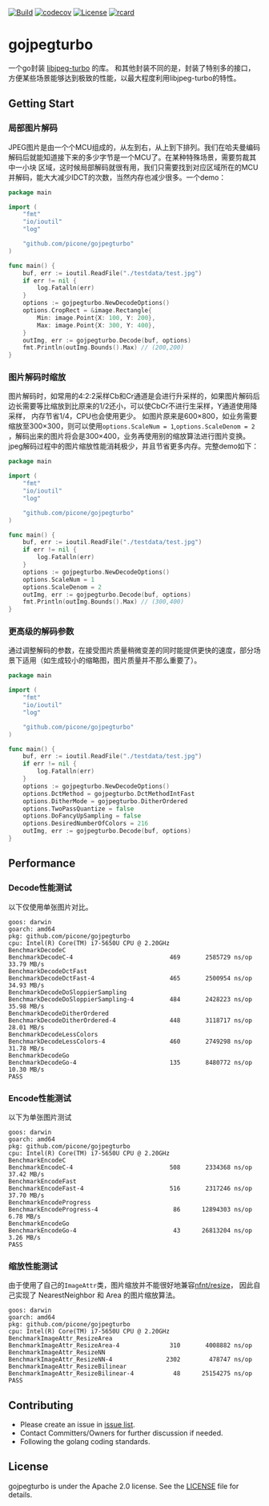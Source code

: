 [![Build](https://github.com/picone/gojpegturbo/actions/workflows/main.yml/badge.svg)](https://github.com/picone/gojpegturbo/actions/workflows/main.yml)
[![codecov](https://codecov.io/gh/picone/gojpegturbo/branch/main/graph/badge.svg)](https://codecov.io/gh/picone/gojpegturbo)
[![License](https://img.shields.io/badge/license-Apache%202-blue.svg)](LICENSE)
[![rcard](https://goreportcard.com/badge/github.com/picone/gojpegturbo)](https://goreportcard.com/report/github.com/picone/gojpegturbo)

# gojpegturbo

一个go封装 [libjpeg-turbo](https://github.com/libjpeg-turbo/libjpeg-turbo) 的库。
和其他封装不同的是，封装了特别多的接口，方便某些场景能够达到极致的性能，以最大程度利用libjpeg-turbo的特性。

## Getting Start

### 局部图片解码

JPEG图片是由一个个MCU组成的，从左到右，从上到下排列。我们在哈夫曼编码解码后就能知道接下来的多少字节是一个MCU了。在某种特殊场景，需要剪裁其中一小块
区域，这时候局部解码就很有用，我们只需要找到对应区域所在的MCU并解码，能大大减少IDCT的次数，当然内存也减少很多。一个demo：

```go
package main

import (
	"fmt"
	"io/ioutil"
	"log"

	"github.com/picone/gojpegturbo"
)

func main() {
	buf, err := ioutil.ReadFile("./testdata/test.jpg")
	if err != nil {
		log.Fatalln(err)
	}
	options := gojpegturbo.NewDecodeOptions()
	options.CropRect = &image.Rectangle{
		Min: image.Point{X: 100, Y: 200},
		Max: image.Point{X: 300, Y: 400},
	}
	outImg, err := gojpegturbo.Decode(buf, options)
	fmt.Println(outImg.Bounds().Max) // (200,200)
}
```

### 图片解码时缩放

图片解码时，如常用的4:2:2采样Cb和Cr通道是会进行升采样的，如果图片解码后边长需要等比缩放到比原来的1/2还小，可以使CbCr不进行生采样，Y通道使用降采样，
内存节省1/4，CPU也会使用更少。 如图片原来是600×800，如业务需要缩放至300×300，则可以使用`options.ScaleNum = 1`,`options.ScaleDenom = 2`
，解码出来的图片将会是300×400，业务再使用别的缩放算法进行图片变换。jpeg解码过程中的图片缩放性能消耗极少，并且节省更多内存。完整demo如下：

```go
package main

import (
	"fmt"
	"io/ioutil"
	"log"

	"github.com/picone/gojpegturbo"
)

func main() {
	buf, err := ioutil.ReadFile("./testdata/test.jpg")
	if err != nil {
		log.Fatalln(err)
	}
	options := gojpegturbo.NewDecodeOptions()
	options.ScaleNum = 1
	options.ScaleDenom = 2
	outImg, err := gojpegturbo.Decode(buf, options)
	fmt.Println(outImg.Bounds().Max) // (300,400)
}
```

### 更高级的解码参数

通过调整解码的参数，在接受图片质量稍微变差的同时能提供更快的速度，部分场景下适用（如生成较小的缩略图，图片质量并不那么重要了）。

```go
package main

import (
	"fmt"
	"io/ioutil"
	"log"

	"github.com/picone/gojpegturbo"
)

func main() {
	buf, err := ioutil.ReadFile("./testdata/test.jpg")
	if err != nil {
		log.Fatalln(err)
	}
	options := gojpegturbo.NewDecodeOptions()
	options.DctMethod = gojpegturbo.DctMethodIntFast
	options.DitherMode = gojpegturbo.DitherOrdered
	options.TwoPassQuantize = false
	options.DoFancyUpSampling = false
	options.DesiredNumberOfColors = 216
	outImg, err := gojpegturbo.Decode(buf, options)
}
```

## Performance

### Decode性能测试

以下仅使用单张图片对比。

```text
goos: darwin
goarch: amd64
pkg: github.com/picone/gojpegturbo
cpu: Intel(R) Core(TM) i7-5650U CPU @ 2.20GHz
BenchmarkDecodeC
BenchmarkDecodeC-4                    	     469	   2585729 ns/op	  33.79 MB/s
BenchmarkDecodeDctFast
BenchmarkDecodeDctFast-4              	     465	   2500954 ns/op	  34.93 MB/s
BenchmarkDecodeDoSloppierSampling
BenchmarkDecodeDoSloppierSampling-4   	     484	   2428223 ns/op	  35.98 MB/s
BenchmarkDecodeDitherOrdered
BenchmarkDecodeDitherOrdered-4        	     448	   3118717 ns/op	  28.01 MB/s
BenchmarkDecodeLessColors
BenchmarkDecodeLessColors-4           	     460	   2749298 ns/op	  31.78 MB/s
BenchmarkDecodeGo
BenchmarkDecodeGo-4                   	     135	   8480772 ns/op	  10.30 MB/s
PASS
```

### Encode性能测试

以下为单张图片测试

```text
goos: darwin
goarch: amd64
pkg: github.com/picone/gojpegturbo
cpu: Intel(R) Core(TM) i7-5650U CPU @ 2.20GHz
BenchmarkEncodeC
BenchmarkEncodeC-4                    	     508	   2334368 ns/op	  37.42 MB/s
BenchmarkEncodeFast
BenchmarkEncodeFast-4                 	     516	   2317246 ns/op	  37.70 MB/s
BenchmarkEncodeProgress
BenchmarkEncodeProgress-4             	      86	  12894303 ns/op	   6.78 MB/s
BenchmarkEncodeGo
BenchmarkEncodeGo-4                   	      43	  26813204 ns/op	   3.26 MB/s
PASS
```

### 缩放性能测试

由于使用了自己的`ImageAttr`类，图片缩放并不能很好地兼容[nfnt/resize](https://github.com/nfnt/resize)，
因此自己实现了 NearestNeighbor 和 Area 的图片缩放算法。

```text
goos: darwin
goarch: amd64
pkg: github.com/picone/gojpegturbo
cpu: Intel(R) Core(TM) i7-5650U CPU @ 2.20GHz
BenchmarkImageAttr_ResizeArea
BenchmarkImageAttr_ResizeArea-4       	     310	   4008882 ns/op
BenchmarkImageAttr_ResizeNN
BenchmarkImageAttr_ResizeNN-4         	    2302	    478747 ns/op
BenchmarkImageAttr_ResizeBilinear
BenchmarkImageAttr_ResizeBilinear-4   	      48	  25154275 ns/op
PASS
```

## Contributing

- Please create an issue in [issue list](https://github.com/picone/gojpegturbo/issues).
- Contact Committers/Owners for further discussion if needed.
- Following the golang coding standards.

## License

gojpegturbo is under the Apache 2.0 license. See the [LICENSE](LICENSE) file for details.

